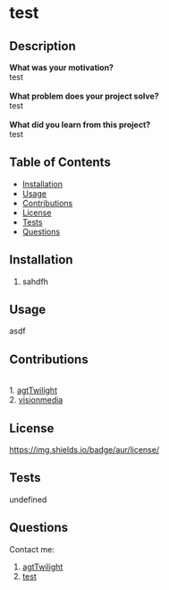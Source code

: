 
# test

## Description
**What was your motivation?** <br>
test <br><br>
**What problem does your project solve?** <br>
test <br><br>
**What did you learn from this project?** <br>
test
        
## Table of Contents
- [Installation](#installation)
- [Usage](#usage)
- [Contributions](#contributions)
- [License](#license)
- [Tests](#tests)
- [Questions](#questions)
        
## Installation
1. sahdfh<br>
        
## Usage
asdf
        
## Contributions
<br>1. [agtTwilight](https://github.com/agtTwilight)<br>2. [visionmedia](https://github.com/visionmedia)
        
## License
https://img.shields.io/badge/aur/license/
        
## Tests
undefined
        
## Questions
Contact me: 
1. [agtTwilight](https://github.com/agtTwilight)
2. [test]()